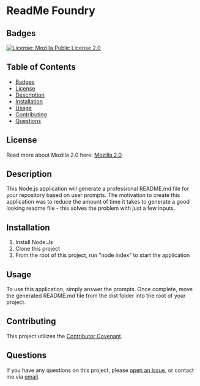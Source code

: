 # ReadMe Foundry
## Badges
[![License: Mozilla Public License 2.0](https://img.shields.io/badge/License-MPL%202.0-orange?style=plastic&logo=appveyor)](https://www.mozilla.org/en-US/MPL/2.0/)

## Table of Contents
  - [Badges](#badges)
  - [License](#license)
  - [Description](#description)
  - [Installation](#installation)
  - [Usage](#usage)
  - [Contributing](#contributing)
  - [Questions](#questions)


## License
Read more about Mozilla 2.0 here:
[Mozilla 2.0](https://www.mozilla.org/en-US/MPL/2.0/)

## Description
This Node.js application will generate a professional README.md file for your repository based on user prompts. The motivation to create this application was to reduce the amount of time it takes to generate a good looking readme file - this solves the problem with just a few inputs.

## Installation
1) Install Node.Js
2) Clone this project
3) From the root of this project, run "node index" to start the application

## Usage
To use this application, simply answer the prompts. Once complete, move the generated README.md file from the dist folder into the root of your project.

## Contributing
This project utilizes the [Contributor Covenant](https://www.contributor-covenant.org/version/2/1/code_of_conduct/).

## Questions
If you have any questions on this project, please [open an issue](https://github.com/Caeldeth/readme-foundry/tree/main), or contact me via [email](mailto:tacolejr@gmail.com?subject=[Github%20Question%20-%20ReadMe%20Foundry]).
  
